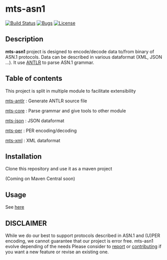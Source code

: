 # **mts-asn1**
[![Build Status](https://travis-ci.org/ericsson-mts/mts-asn1.svg?branch=master)](https://travis-ci.org/ericsson-mts/mts-asn1) [![Bugs](https://sonarcloud.io/api/project_badges/measure?project=com.ericsson.mts%3Amts-asn1&metric=bugs)](https://sonarcloud.io/dashboard?id=com.ericsson.mts%3Amts-asn1)
[![License](https://img.shields.io/badge/License-MIT-blue.svg)](https://github.com/ericsson-mts/mts-asn1/blob/master/LICENSE.txt)

## Description

**mts-asn1** project is designed to encode/decode data to/from binary of ASN.1 protocols. Data can be described in various 
dataformat (XML, JSON ...). It use [ANTLR](https://www.antlr.org/) to parse ASN.1 grammar. 

## Table of contents

This project is split in multiple module to facilitate extensibility

[mts-antlr]() : Generate ANTLR source file 

[mts-core]() : Parse grammar and give tools to other module

[mts-json]() : JSON dataformat

[mts-per]() : PER encoding/decoding

[mts-xml]() : XML dataformat

## Installation

Clone this repository and use it as a maven project

(Coming on Maven Central soon)

## Usage

See [here](https://github.com/ericsson-mts/mts-asn1/wiki/User-guide)

## DISCLAIMER

While we do our best to support protocols described in ASN.1 and (U)PER encoding, we cannot guarantee that our project 
is error free. mts-asn1 evolve depending of the needs Please consider to [report]() or [contributing]() if you want a new feature or revise an existing one.
